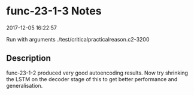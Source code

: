 # func-23-1-3 Notes

2017-12-05 16:22:57

Run with arguments ./test/criticalpracticalreason.c2-3200 

## Description

func-23-1-2 produced very good autoencoding results. 
Now try shrinking the LSTM on the decoder stage of this to get better performance and generalisation.
